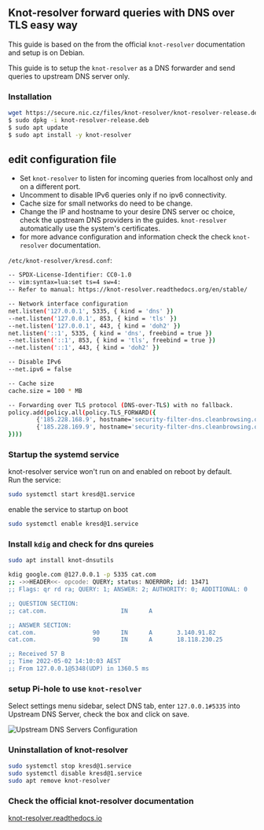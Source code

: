 ## Knot-resolver forward queries with DNS over TLS easy way

This guide is based on the from the official `knot-resolver` documentation and setup is on Debian.

This guide is to setup the `knot-resolver` as a DNS forwarder and send queries to upstream DNS server only.


### Installation

```bash
wget https://secure.nic.cz/files/knot-resolver/knot-resolver-release.deb
$ sudo dpkg -i knot-resolver-release.deb
$ sudo apt update
$ sudo apt install -y knot-resolver
```

## edit configuration file

- Set `knot-resolver` to listen for incoming queries from localhost only and on a different port.
- Uncomment to disable IPv6 queries only if no ipv6 connectivity.
- Cache size for small networks do need to be change.
- Change the IP and hostname to your desire DNS server oc choice, check the upstream DNS providers in the guides. `knot-resolver` automatically use the system's certificates.
- for more advance configuration and information check the check `knot-resolver` documentation.

`/etc/knot-resolver/kresd.conf`:

```bash
-- SPDX-License-Identifier: CC0-1.0
-- vim:syntax=lua:set ts=4 sw=4:
-- Refer to manual: https://knot-resolver.readthedocs.org/en/stable/

-- Network interface configuration
net.listen('127.0.0.1', 5335, { kind = 'dns' })
--net.listen('127.0.0.1', 853, { kind = 'tls' })
--net.listen('127.0.0.1', 443, { kind = 'doh2' })
net.listen('::1', 5335, { kind = 'dns', freebind = true })
--net.listen('::1', 853, { kind = 'tls', freebind = true })
--net.listen('::1', 443, { kind = 'doh2' })

-- Disable IPv6
--net.ipv6 = false

-- Cache size
cache.size = 100 * MB

-- Forwarding over TLS protocol (DNS-over-TLS) with no fallback.
policy.add(policy.all(policy.TLS_FORWARD({
        {'185.228.168.9', hostname='security-filter-dns.cleanbrowsing.org'},
        {'185.228.169.9', hostname='security-filter-dns.cleanbrowsing.org'}
})))
```

### Startup the systemd service

knot-resolver service won't run on and enabled on reboot by default.  
Run the service:

```bash
sudo systemctl start kresd@1.service
```

enable the service to startup on boot

```bash
sudo systemctl enable kresd@1.service
```

### Install `kdig` and check for dns qureies

```bash
sudo apt install knot-dnsutils
```

```bash
kdig google.com @127.0.0.1 -p 5335 cat.com
;; ->>HEADER<<- opcode: QUERY; status: NOERROR; id: 13471
;; Flags: qr rd ra; QUERY: 1; ANSWER: 2; AUTHORITY: 0; ADDITIONAL: 0

;; QUESTION SECTION:
;; cat.com.                     IN      A

;; ANSWER SECTION:
cat.com.                90      IN      A       3.140.91.82
cat.com.                90      IN      A       18.118.230.25

;; Received 57 B
;; Time 2022-05-02 14:10:03 AEST
;; From 127.0.0.1@5348(UDP) in 1360.5 ms
```

### setup Pi-hole to use `knot-resolver`

Select settings menu sidebar, select DNS tab, enter `127.0.0.1#5335` into Upstream DNS Server, check the box and click on save.

![Upstream DNS Servers Configuration](/images/RecursiveResolver.png)

### Uninstallation of knot-resolver

```bash
sudo systemctl stop kresd@1.service
sudo systemctl disable kresd@1.service
sudo apt remove knot-resolver
```

### Check the official knot-resolver documentation

[knot-resolver.readthedocs.io](https://knot-resolver.readthedocs.org/en/stable/)

